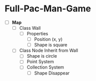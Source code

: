 # Full-Pac-Man-Game
- [ ] **Map**
  - [ ] Class Wall
    - [ ] Properties
      - [ ] Position (x, y)
      - [ ] Shape is square
  - [ ] Class Node Inherit from Wall
    - [ ] Shape is circle
    - [ ] Point System
    - [ ] Collection System
      - [ ] Shape Disappear 
